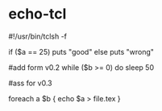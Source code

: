 # echo-tcl

#!/usr/bin/tclsh -f

if ($a == 25)
puts "good"
else
puts "wrong"

#add form v0.2
while ($b >= 0)
do sleep 50


#ass for v0.3

foreach a $b {
  echo $a > file.tex
}
